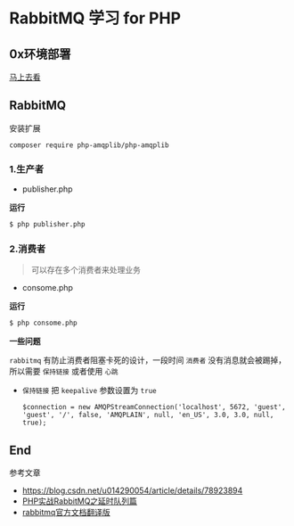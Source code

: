 # RabbitMQ 学习 for PHP


## 0x环境部署

[马上去看](0xRabbitMQ_install/README.md)


## RabbitMQ

安装扩展

```
composer require php-amqplib/php-amqplib
```

### 1.生产者

- publisher.php

**运行**

```bash
$ php publisher.php
```


### 2.消费者

> 可以存在多个消费者来处理业务

- consome.php 

**运行**

```bash
$ php consome.php
```

**一些问题**

`rabbitmq` 有防止消费者阻塞卡死的设计，一段时间 `消费者` 没有消息就会被踢掉，所以需要 `保持链接` 或者使用 `心跳`

- `保持链接` 把 `keepalive` 参数设置为 `true`
  ```
  $connection = new AMQPStreamConnection('localhost', 5672, 'guest', 'guest', '/', false, 'AMQPLAIN', null, 'en_US', 3.0, 3.0, null, true);
  ```

## End

参考文章

- https://blog.csdn.net/u014290054/article/details/78923894
- [PHP实战RabbitMQ之延时队列篇](https://segmentfault.com/a/1190000022774099)
- [rabbitmq官方文档翻译版](https://rabbitmq.shujuwajue.com/)
